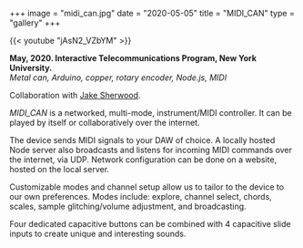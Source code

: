 +++
image = "midi_can.jpg"
date = "2020-05-05"
title = "MIDI_CAN"
type = "gallery"
+++

{{< youtube "jAsN2_VZbYM" >}}
<br>

__May, 2020. Interactive Telecommunications Program, New York University.__  
*Metal can, Arduino, copper, rotary encoder, Node.js, MIDI*

Collaboration with [Jake Sherwood](https://jakesherwood.com/blog/tangibleinteractions/midi_can).


*MIDI_CAN* is a networked, multi-mode, instrument/MIDI controller. It can be played by itself or collaboratively over the internet.

The device sends MIDI signals to your DAW of choice. A locally hosted Node server also broadcasts and listens for incoming MIDI commands over the internet, via UDP. Network configuration can be done on a website, hosted on the local server.

Customizable modes and channel setup allow us to tailor to the device to our own preferences. Modes include: explore, channel select, chords, scales, sample glitching/volume adjustment, and broadcasting.

Four dedicated capacitive buttons can be combined with 4 capacitive slide inputs to create unique and interesting sounds.

